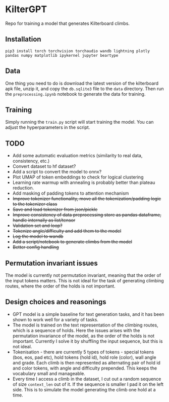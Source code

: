 # KilterGPT

Repo for training a model that generates Kilterboard climbs.

## Installation

`pip3 install torch torchvision torchaudio wandb lightning plotly pandas numpy matplotlib ipykernel jupyter beartype`

## Data

One thing you need to do is download the latest version of the kilterboard apk file, unzip it, and copy the `db.sqlite3` file to the `data` directory.
Then run the `preprocessing.ipynb` notebook to generate the data for training.

## Training

Simply running the `train.py` script will start training the model. You can adjust the hyperparameters in the script.

## TODO

* Add some automatic evaluation metrics (similarity to real data, consistency, etc.)
* Convert dataset to hf dataset?
* Add a script to convert the model to onnx?
* Plot UMAP of token embeddings to check for logical clustering
* Learning rate warmup with annealing is probably better than plateau reduction.
* Add masking of padding tokens to attention mechanism
* ~~Improve tokenizer functionality, move all the tokenization/padding logic to the tokenizer class~~
* ~~Save and load tokenizer from json/pickle~~
* ~~Improve consistency of data preprocessing store as pandas dataframe, handle internally as list/tensor~~
* ~~Validation set and loop?~~
* ~~Tokenize angle/difficulty and add them to the model~~
* ~~Log the model to wandb~~
* ~~Add a script/notebook to generate climbs from the model~~
* ~~Better config handling~~

## Permutation invariant issues

The model is currently not permutation invariant, meaning that the order of the input tokens matters.
This is not ideal for the task of generating climbing routes, where the order of the holds is not important.

## Design choices and reasonings

* GPT model is a simple baseline for text generation tasks, and it has been shown to work well for a variety of tasks.
* The model is trained on the text representation of the climbing routes, which is a sequence of holds. Here the issues arises with the permutation invariance of the model, as the order of the holds is not important. Currently I solve it by shuffling the input sequence, but this is not ideal.
* Tokenisation - there are currently 5 types of tokens - special tokens (bos, eos, pad etc), hold tokens (hold id), hold role (color), wall angle and grade. Each climb is then represented as alternating pair of hold id and color tokens, with angle and difficulty prepended. This keeps the vocabulary small and manageable.
* Every time I access a climb in the dataset, I cut out a random sequence of size `context_len` out of it. If the sequence is smaller I pad it on the left side. This is to simulate the model generating the climb one hold at a time.
